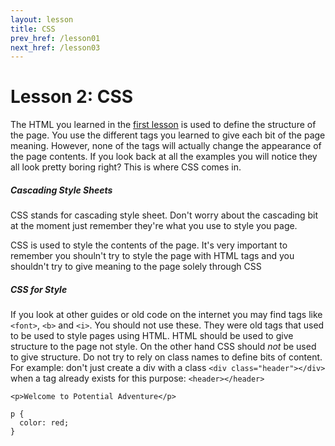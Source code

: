 ```yaml
---
layout: lesson
title: CSS
prev_href: /lesson01
next_href: /lesson03
---
```

Lesson 2: CSS
=============

The HTML you learned in the [first lesson](../lesson01) is used to define the structure of the page.
You use the different tags you learned to give each bit of the page meaning. However, none of the tags
will actually change the appearance of the page contents. If you look back at all the examples you will
notice they all look pretty boring right? This is where CSS comes in.

<div class="note note-info">
  <h5>Cascading Style Sheets</h5>
  <p>CSS stands for cascading style sheet. Don't worry about the cascading bit at the moment just
  remember they're what you use to style you page.</p>
</div>

CSS is used to style the contents of the page. It's very important to remember you shouln't try to style
the page with HTML tags and you shouldn't try to give meaning to the page solely through CSS</p>

<div class="note note-key">
  <h5>CSS for Style</h5>
  <p>If you look at other guides or old code on the internet you may find tags like <code>&lt;font&gt;</code>, <code>&lt;b&gt;</code> and <code>&lt;i&gt;</code>.
  You should not use these. They were old tags that used to be used to style pages using HTML. HTML should be
  used to give structure to the page not style. On the other hand CSS should <em>not</em> be used to give structure.
  Do not try to rely on class names to define bits of content. For example: don't just create a div with a class
  <code>&lt;div class="header"&gt;&lt;/div&gt;</code> when a tag already exists for this purpose: <code>&lt;header&gt;&lt;/header&gt;</code></p>
</div>

<!--
language: markup
-->

    <p>Welcome to Potential Adventure</p>
    
<!--
language: css
preview: css(markup01)
-->

    p {
      color: red;
    }

